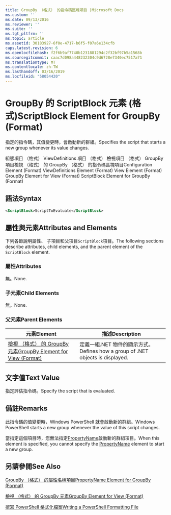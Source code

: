 ```yaml
---
title: GroupBy （格式） 的指令碼區塊項目 |Microsoft Docs
ms.custom: ''
ms.date: 09/13/2016
ms.reviewer: ''
ms.suite: ''
ms.tgt_pltfrm: ''
ms.topic: article
ms.assetid: 30183927-6f0e-4717-b6f5-f07a6e134cfb
caps.latest.revision: 6
ms.openlocfilehash: f2f6b9af7740b1231881294c2f32bf97b5a1568b
ms.sourcegitcommit: caac7d098a448232304c9d6728e7340ec7517a71
ms.translationtype: MT
ms.contentlocale: zh-TW
ms.lasthandoff: 03/16/2019
ms.locfileid: "58054420"
---
```

# <a name="scriptblock-element-for-groupby-format"></a><span data-ttu-id="a068e-102">GroupBy 的 ScriptBlock 元素 (格式)</span><span class="sxs-lookup"><span data-stu-id="a068e-102">ScriptBlock Element for GroupBy (Format)</span></span>

<span data-ttu-id="a068e-103">指定的指令碼，其值變更時，會啟動新的群組。</span><span class="sxs-lookup"><span data-stu-id="a068e-103">Specifies the script that starts a new group whenever its value changes.</span></span>

<span data-ttu-id="a068e-104">組態項目 （格式） ViewDefinitions 項目 （格式） 檢視項目 （格式） GroupBy 項目檢視 （格式） 的 GroupBy （格式） 的指令碼區塊項目</span><span class="sxs-lookup"><span data-stu-id="a068e-104">Configuration Element (Format) ViewDefinitions Element (Format) View Element (Format) GroupBy Element for View (Format) ScriptBlock Element for GroupBy (Format)</span></span>

## <a name="syntax"></a><span data-ttu-id="a068e-105">語法</span><span class="sxs-lookup"><span data-stu-id="a068e-105">Syntax</span></span>

```xml
<ScriptBlock>ScriptToEvaluate</ScriptBlock>
```

## <a name="attributes-and-elements"></a><span data-ttu-id="a068e-106">屬性與元素</span><span class="sxs-lookup"><span data-stu-id="a068e-106">Attributes and Elements</span></span>

<span data-ttu-id="a068e-107">下列各節說明屬性、 子項目和父項目`ScriptBlock`項目。</span><span class="sxs-lookup"><span data-stu-id="a068e-107">The following sections describe attributes, child elements, and the parent element of the `ScriptBlock` element.</span></span>

### <a name="attributes"></a><span data-ttu-id="a068e-108">屬性</span><span class="sxs-lookup"><span data-stu-id="a068e-108">Attributes</span></span>

<span data-ttu-id="a068e-109">無。</span><span class="sxs-lookup"><span data-stu-id="a068e-109">None.</span></span>

### <a name="child-elements"></a><span data-ttu-id="a068e-110">子元素</span><span class="sxs-lookup"><span data-stu-id="a068e-110">Child Elements</span></span>

<span data-ttu-id="a068e-111">無。</span><span class="sxs-lookup"><span data-stu-id="a068e-111">None.</span></span>

### <a name="parent-elements"></a><span data-ttu-id="a068e-112">父元素</span><span class="sxs-lookup"><span data-stu-id="a068e-112">Parent Elements</span></span>

|<span data-ttu-id="a068e-113">元素</span><span class="sxs-lookup"><span data-stu-id="a068e-113">Element</span></span>|<span data-ttu-id="a068e-114">描述</span><span class="sxs-lookup"><span data-stu-id="a068e-114">Description</span></span>|
|-------------|-----------------|
|[<span data-ttu-id="a068e-115">檢視 （格式） 的 GroupBy 元素</span><span class="sxs-lookup"><span data-stu-id="a068e-115">GroupBy Element for View (Format)</span></span>](./groupby-element-for-view-format.md)|<span data-ttu-id="a068e-116">定義一組.NET 物件的顯示方式。</span><span class="sxs-lookup"><span data-stu-id="a068e-116">Defines how a group of .NET objects is displayed.</span></span>|

## <a name="text-value"></a><span data-ttu-id="a068e-117">文字值</span><span class="sxs-lookup"><span data-stu-id="a068e-117">Text Value</span></span>

<span data-ttu-id="a068e-118">指定評估指令碼。</span><span class="sxs-lookup"><span data-stu-id="a068e-118">Specify the script that is evaluated.</span></span>

## <a name="remarks"></a><span data-ttu-id="a068e-119">備註</span><span class="sxs-lookup"><span data-stu-id="a068e-119">Remarks</span></span>

<span data-ttu-id="a068e-120">此指令碼的值變更時，Windows PowerShell 就會啟動新的群組。</span><span class="sxs-lookup"><span data-stu-id="a068e-120">Windows PowerShell starts a new group whenever the value of this script changes.</span></span>

<span data-ttu-id="a068e-121">當指定這個項目時，您無法指定[PropertyName](http://msdn.microsoft.com/en-us/396dede0-039a-4a87-a5ef-3ecabb729676)啟動新的群組項目。</span><span class="sxs-lookup"><span data-stu-id="a068e-121">When this element is specified, you cannot specify the [PropertyName](http://msdn.microsoft.com/en-us/396dede0-039a-4a87-a5ef-3ecabb729676) element to start a new group.</span></span>

## <a name="see-also"></a><span data-ttu-id="a068e-122">另請參閱</span><span class="sxs-lookup"><span data-stu-id="a068e-122">See Also</span></span>

[<span data-ttu-id="a068e-123">GroupBy （格式） 的屬性名稱項目</span><span class="sxs-lookup"><span data-stu-id="a068e-123">PropertyName Element for GroupBy (Format)</span></span>](./propertyname-element-for-groupby-format.md)

[<span data-ttu-id="a068e-124">檢視 （格式） 的 GroupBy 元素</span><span class="sxs-lookup"><span data-stu-id="a068e-124">GroupBy Element for View (Format)</span></span>](./groupby-element-for-view-format.md)

[<span data-ttu-id="a068e-125">撰寫 PowerShell 格式化檔案</span><span class="sxs-lookup"><span data-stu-id="a068e-125">Writing a PowerShell Formatting File</span></span>](./writing-a-powershell-formatting-file.md)
